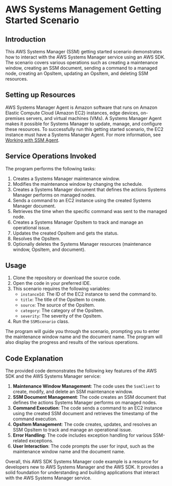 # AWS Systems Management Getting Started Scenario

## Introduction
This AWS Systems Manager (SSM) getting started scenario demonstrates how to interact with the AWS Systems Manager service using an AWS SDK. The scenario covers various operations such as creating a maintenance window, creating an SSM document, sending a command to a managed node, creating an OpsItem, updating an OpsItem, and deleting SSM resources.

## Setting up Resources
AWS Systems Manager Agent is Amazon software that runs on Amazon Elastic Compute Cloud (Amazon EC2) instances, edge devices, on-premises servers, and virtual machines (VMs). A Systems Manager Agent makes it possible for Systems Manager to update, manage, and configure these resources. To successfully run this getting started scenario, the EC2 instance must have a Systems Manager Agent. For more information, see [Working with SSM Agent](https://docs.aws.amazon.com/systems-manager/latest/userguide/ssm-agent.html).

## Service Operations Invoked
The program performs the following tasks:

1. Creates a Systems Manager maintenance window.
2. Modifies the maintenance window by changing the schedule.
3. Creates a Systems Manager document that defines the actions Systems Manager performs on managed nodes.
4. Sends a command to an EC2 instance using the created Systems Manager document.
5. Retrieves the time when the specific command was sent to the managed node.
6. Creates a Systems Manager OpsItem to track and manage an operational issue.
7. Updates the created OpsItem and gets the status.
8. Resolves the OpsItem.
9. Optionally deletes the Systems Manager resources (maintenance window, OpsItem, and document).

## Usage
1. Clone the repository or download the source code.
2. Open the code in your preferred IDE.
3. This scenario requires the following variables:
   - `instanceId`: The ID of the EC2 instance to send the command to.
   - `title`: The title of the OpsItem to create.
   - `source`: The source of the OpsItem.
   - `category`: The category of the OpsItem.
   - `severity`: The severity of the OpsItem.
4. Run the `SSMScenario` class.

The program will guide you through the scenario, prompting you to enter the maintenance window name and the document name. The program will also display the progress and results of the various operations.

## Code Explanation
The provided code demonstrates the following key features of the AWS SDK and the AWS Systems Manager service:

1. **Maintenance Window Management**: The code uses the `SsmClient` to create, modify, and delete an SSM maintenance window.
2. **SSM Document Management**: The code creates an SSM document that defines the actions Systems Manager performs on managed nodes.
3. **Command Execution**: The code sends a command to an EC2 instance using the created SSM document and retrieves the timestamp of the command execution.
4. **OpsItem Management**: The code creates, updates, and resolves an SSM OpsItem to track and manage an operational issue.
5. **Error Handling**: The code includes exception handling for various SSM-related exceptions.
6. **User Interaction**: The code prompts the user for input, such as the maintenance window name and the document name.

Overall, this AWS SDK Systems Manager code example is a resource for developers new to AWS Systems Manager and the AWS SDK. It provides a solid foundation for understanding and building applications that interact with the AWS Systems Manager service.